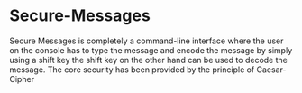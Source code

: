 # Secure-Messages
Secure Messages is completely a command-line interface where the user on the console has to type the message and encode the message by simply using a shift key the shift key on the other hand can be used to decode the message. The core security has been provided by the principle of Caesar-Cipher
